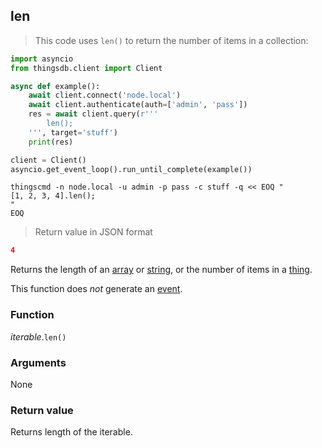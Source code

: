 ## len

> This code uses `len()` to return the number of items in a collection:

```python
import asyncio
from thingsdb.client import Client

async def example():
    await client.connect('node.local')
    await client.authenticate(auth=['admin', 'pass'])
    res = await client.query(r'''
        len();
    ''', target='stuff')
    print(res)

client = Client()
asyncio.get_event_loop().run_until_complete(example())
```

```shell
thingscmd -n node.local -u admin -p pass -c stuff -q << EOQ "
[1, 2, 3, 4].len();
"
EOQ
```

> Return value in JSON format

```json
4
```

Returns the length of an [array](#array-type) or [string](#string-raw), or the number of items in a [thing](#thing-type).

This function does *not* generate an [event](#events).

### Function
*iterable*.`len()`

### Arguments
None

### Return value
Returns length of the iterable.
